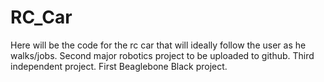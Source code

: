 RC_Car
======

Here will be the code for the rc car that will ideally follow the user as he walks/jobs.
Second major robotics project to be uploaded to github.
Third independent project.
First Beaglebone Black project.
